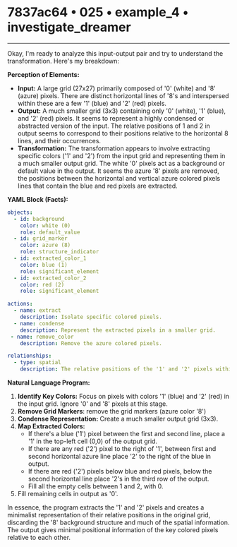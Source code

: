 # 7837ac64 • 025 • example_4 • investigate_dreamer

---
Okay, I'm ready to analyze this input-output pair and try to understand the transformation. Here's my breakdown:

**Perception of Elements:**

*   **Input:** A large grid (27x27) primarily composed of '0' (white) and '8' (azure) pixels. There are distinct horizontal lines of '8's and interspersed within these are a few '1' (blue) and '2' (red) pixels.
*   **Output:** A much smaller grid (3x3) containing only '0' (white), '1' (blue), and '2' (red) pixels. It seems to represent a highly condensed or abstracted version of the input. The relative positions of 1 and 2 in output seems to correspond to their positions relative to the horizontal 8 lines, and their occurrences.
*   **Transformation:** The transformation appears to involve extracting specific colors ('1' and '2') from the input grid and representing them in a much smaller output grid. The white '0' pixels act as a background or default value in the output. It seems the azure '8' pixels are removed, the positions between the horizontal and vertical azure colored pixels lines that contain the blue and red pixels are extracted.

**YAML Block (Facts):**



```yaml
objects:
  - id: background
    color: white (0)
    role: default_value
  - id: grid_marker
    color: azure (8)
    role: structure_indicator
  - id: extracted_color_1
    color: blue (1)
    role: significant_element
  - id: extracted_color_2
    color: red (2)
    role: significant_element

actions:
  - name: extract
    description: Isolate specific colored pixels.
  - name: condense
    description: Represent the extracted pixels in a smaller grid.
 - name: remove_color
    description: Remove the azure colored pixels.

relationships:
  - type: spatial
    description: The relative positions of the '1' and '2' pixels within the '8' structures in the input are somewhat maintained in the output, although greatly simplified.
```



**Natural Language Program:**

1.  **Identify Key Colors:** Focus on pixels with colors '1' (blue) and '2' (red) in the input grid. Ignore '0' and '8' pixels at this stage.
2. **Remove Grid Markers**: remove the grid markers (azure color '8')
3.  **Condense Representation:** Create a much smaller output grid (3x3).
4.  **Map Extracted Colors:**
    *   If there's a blue ('1') pixel between the first and second line, place a '1' in the top-left cell (0,0) of the output grid.
    *  If there are any red ('2') pixel to the right of '1', between first and second horizontal azure line place '2' to the right of the blue in output.
    *  If there are red ('2') pixels below blue and red pixels, below the second horizontal line place '2's in the third row of the output.
    *    Fill all the empty cells between 1 and 2, with 0.
5. Fill remaining cells in output as '0'.

In essence, the program extracts the '1' and '2' pixels and creates a minimalist representation of their relative positions in the original grid, discarding the '8' background structure and much of the spatial information. The output gives minimal positional information of the key colored pixels relative to each other.

